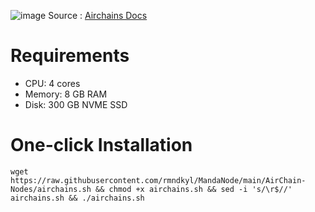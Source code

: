 ![image](https://github.com/user-attachments/assets/dcd15938-4b1d-406a-abb9-f8d51c628718)
Source : [Airchains Docs](https://docs.airchains.io/junction/operate-a-node/system-requirements)
# Requirements 
- CPU: 4 cores
- Memory: 8 GB RAM
- Disk: 300 GB NVME SSD

# One-click Installation
```shell
wget https://raw.githubusercontent.com/rmndkyl/MandaNode/main/AirChain-Nodes/airchains.sh && chmod +x airchains.sh && sed -i 's/\r$//' airchains.sh && ./airchains.sh
```

